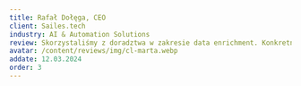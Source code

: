 ```yaml
---
title: Rafał Dołęga, CEO
client: Sailes.tech
industry: AI & Automation Solutions
review: Skorzystaliśmy z doradztwa w zakresie data enrichment. Konkretna wiedza, którą od razu zastosowaliśmy w praktyce.
avatar: /content/reviews/img/cl-marta.webp
addate: 12.03.2024
order: 3
---
```

